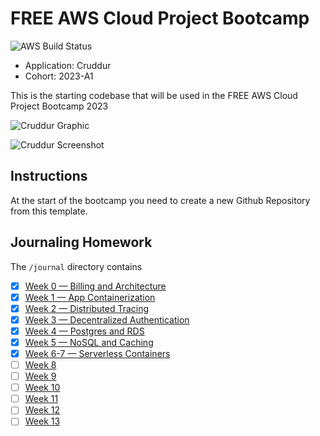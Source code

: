 # FREE AWS Cloud Project Bootcamp

![AWS Build Status](https://codebuild.ap-south-1.amazonaws.com/badges?uuid=eyJlbmNyeXB0ZWREYXRhIjoieUJRbGN6T2hhVC9ldk14REF0ZlYxWEZMVTY5NTdtejVrTnI2VklCY0VOZng0dURBQ1pQa3JJdnhLaGFHa0ZuTEJnV0tmRUJ1blg3U1pkdG96Sld5Mmx3PSIsIml2UGFyYW1ldGVyU3BlYyI6ImlBUWFCaEl2aVNuR0g3ZGQiLCJtYXRlcmlhbFNldFNlcmlhbCI6Mn0%3D&branch=main)

- Application: Cruddur
- Cohort: 2023-A1

This is the starting codebase that will be used in the FREE AWS Cloud Project Bootcamp 2023

![Cruddur Graphic](_docs/assets/cruddur-banner.jpg)

![Cruddur Screenshot](_docs/assets/cruddur-screenshot.png)

## Instructions

At the start of the bootcamp you need to create a new Github Repository from this template.

## Journaling Homework

The `/journal` directory contains

- [x] [Week 0 — Billing and Architecture](journal/week0.md)
- [x] [Week 1 — App Containerization](journal/week1.md)
- [x] [Week 2 — Distributed Tracing](journal/week2.md)
- [x] [Week 3 — Decentralized Authentication](journal/week3.md)
- [x] [Week 4 — Postgres and RDS](journal/week4.md)
- [x] [Week 5 — NoSQL and Caching](journal/week5.md)
- [x] [Week 6-7 — Serverless Containers](journal/week6-7.md)
- [ ] [Week 8](journal/week8.md)
- [ ] [Week 9](journal/week9.md)
- [ ] [Week 10](journal/week10.md)
- [ ] [Week 11](journal/week11.md)
- [ ] [Week 12](journal/week12.md)
- [ ] [Week 13](journal/week13.md)

